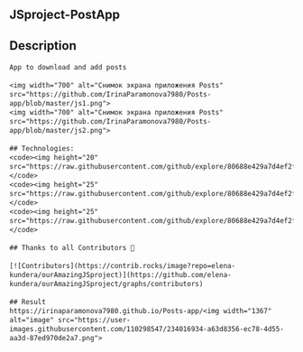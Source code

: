 ## JSproject-PostApp
## Description	
	
	App to download and add posts
	
	<img width="700" alt="Снимок экрана приложения Posts" src="https://github.com/IrinaParamonova7980/Posts-app/blob/master/js1.png">
	<img width="700" alt="Снимок экрана приложения Posts" src="https://github.com/IrinaParamonova7980/Posts-app/blob/master/js2.png">
	
	## Technologies:
	<code><img height="20" src="https://raw.githubusercontent.com/github/explore/80688e429a7d4ef2fca1e82350fe8e3517d3494d/topics/javascript/javascript.png"></code>
	<code><img height="25" src="https://raw.githubusercontent.com/github/explore/80688e429a7d4ef2fca1e82350fe8e3517d3494d/topics/html/html.png"></code>
	<code><img height="25" src="https://raw.githubusercontent.com/github/explore/80688e429a7d4ef2fca1e82350fe8e3517d3494d/topics/css/css.png"></code>
	
	## Thanks to all Contributors 💪
	
	[![Contributors](https://contrib.rocks/image?repo=elena-kundera/ourAmazingJSproject)](https://github.com/elena-kundera/ourAmazingJSproject/graphs/contributors)
	
	## Result
	https://irinaparamonova7980.github.io/Posts-app/<img width="1367" alt="image" src="https://user-images.githubusercontent.com/110298547/234016934-a63d8356-ec78-4d55-aa3d-87ed970de2a7.png">
